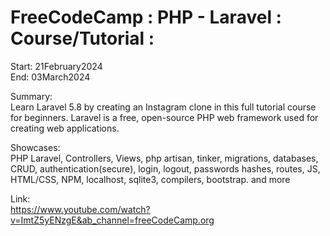 # FreeCodeCamp : PHP - Laravel : Course/Tutorial :

Start: 21February2024</br>
End: 03March2024</br>

Summary:</br>
Learn Laravel 5.8 by creating an Instagram clone in this full tutorial course for beginners. Laravel is a free, open-source PHP web framework used for creating web applications. </br>

Showcases:</br>
PHP Laravel, Controllers, Views, php artisan, tinker, migrations, databases, CRUD, authentication(secure), login, logout, passwords hashes, routes, JS, HTML/CSS, NPM, localhost, sqlite3, compilers, bootstrap. and more

Link:</br>
https://www.youtube.com/watch?v=ImtZ5yENzgE&ab_channel=freeCodeCamp.org
